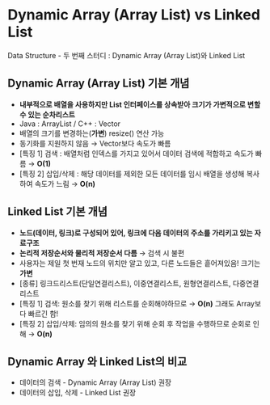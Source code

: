 # Dynamic Array (Array List) vs Linked List
Data Structure - 두 번째 스터디 : Dynamic Array (Array List)와 Linked List

##  Dynamic Array (Array List) 기본 개념

* **내부적으로 배열을 사용하지만 List 인터페이스를 상속받아 크기가 가변적으로 변할 수 있는 순차리스트**
* Java : ArrayList  /  C++ : Vector
* 배열의 크기를 변경하는(**가변**) resize() 연산 가능
* 동기화를 지원하지 않음 → Vector보다 속도가 빠름
* [특징 1] 검색 : 배열처럼 인덱스를 가지고 있어서 데이터 검색에 적합하고 속도가 빠름  → **O(1)**
* [특징 2] 삽입/삭제 : 해당 데이터를 제외한 모든 데이터를 임시 배열을 생성해 복사하여 속도가 느림 → **O(n)**

## Linked List 기본 개념

* **노드(데이터, 링크)로 구성되어 있어, 링크에 다음 데이터의 주소를 가리키고 있는 자료구조**
* **논리적 저장순서와 물리적 저장순서 다름** → 검색 시 불편
* 사용자는 제일 첫 번재 노드의 위치만 알고 있고, 다른 노드들은 흩어져있음! 크기는 **가변**
* [종류] 링크드리스트(단일연결리스트), 이중연결리스트, 원형연결리스트, 다중연결리스트
* [특징 1] 검색: 원소를 찾기 위해 리스트를 순회해야하므로 → **O(n)** 그래도 Array보다 빠르긴 함!
* [특징 2] 삽입/삭제: 임의의 원소를 찾기 위해 순회 후 작업을 수행하므로 순회로 인해 → **O(n)**

## Dynamic Array 와 Linked List의 비교
* 데이터의 검색 - Dynamic Array (Array List) 권장
* 데이터의 삽입, 삭제 - Linked List 권장
